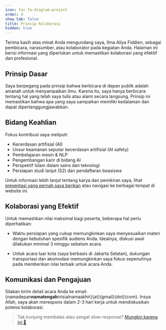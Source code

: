 ```yaml
---
icon: fas fa-diagram-project
order: 4
show_tab: false
title: Prinsip Kolaborasi
hidden: true
---
```


Terima kasih atas minat Anda mengundang saya, Ilma Aliya Fiddien, sebagai pembicara, narasumber, atau kolaborator pada kegiatan Anda. Halaman ini berisi informasi yang diperlukan untuk memastikan kolaborasi yang efektif dan profesional.

## Prinsip Dasar

Saya berpegang pada prinsip bahwa berbicara di depan publik adalah amanah untuk menyampaikan ilmu. Karena itu, saya hanya berbicara tentang hal yang telah saya tulis atau alami secara langsung. Prinsip ini memastikan bahwa apa yang saya sampaikan memiliki kedalaman dan dapat dipertanggungjawabkan.

## Bidang Keahlian

Fokus kontribusi saya meliputi:
- Kecerdasan artifisial (AI)
- Unsur keamanan seputar kecerdasan artifisial (AI safety)
- Pembelajaran mesin & NLP
- Pengembangan karir di bidang AI
- Perspektif Islam dalam sains dan teknologi
- Persiapan studi lanjut (S2) dan pendaftaran beasiswa

Untuk informasi lebih lanjut tentang karya dan pemikiran saya, lihat [presentasi yang pernah saya berikan](https://fiddien.com/slides/) atau navigasi ke berbagai tempat di website ini.

## Kolaborasi yang Efektif

Untuk memastikan nilai maksimal bagi peserta, beberapa hal perlu diperhatikan:

- Waktu persiapan yang cukup memungkinkan saya menyesuaikan materi dengan kebutuhan spesifik audiens Anda. Idealnya, diskusi awal dilakukan minimal 3 minggu sebelum acara.

- Untuk acara luar kota (saya berbasis di Jakarta Selatan), dukungan transportasi dan akomodasi memungkinkan saya fokus sepenuhnya pada memberikan nilai terbaik untuk acara Anda.

## Komunikasi dan Pengajuan

Silakan kirim detail acara Anda ke email: {namadepan**namatengah**inisialnamaakhir}{at}{gmail}{dot}{com}. Insya Allah, saya akan merespons dalam 2-3 hari kerja untuk mendiskusikan potensi kolaborasi.

> Tak kunjung membalas atau sangat *slow-response*? [Mungkin karena ini 🙏](https://fiddien.com/hi/)
